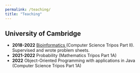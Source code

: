 ```yaml
---
permalink: /teaching/
title: "Teaching"
---
```


## University of Cambridge

* **2018-2022** [ Bioinformatics ](/CLBioinformatics) (Computer Science Tripos Part II). Supervised and wrote problem sheets.
* **2021-2022** Probability (Mathematics Tripos Part 1A)
* **2022** Object-Oriented Programming with applications in Java (Computer Science Tripos Part 1A)
